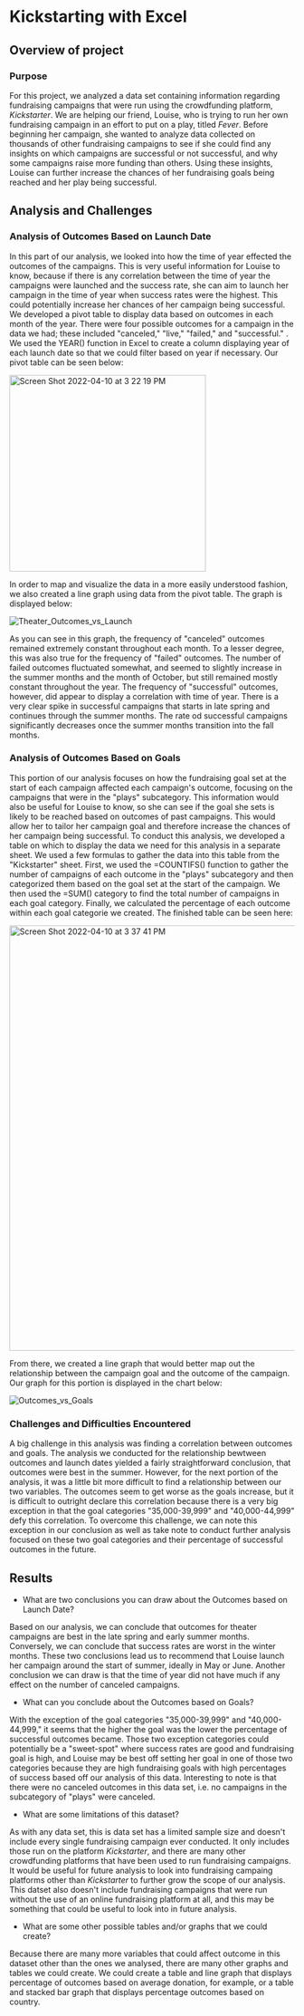 # Kickstarting with Excel

## Overview of project
### Purpose
For this project, we analyzed a data set containing information regarding fundraising campaigns that were run using the crowdfunding platform, _Kickstarter_. We are helping our friend, Louise, who is trying to run her own fundraising campaign in an effort to put on a play, titled _Fever_. Before beginning her campaign, she wanted to analyze data collected on thousands of other fundraising campaigns to see if she could find any insights on which campaigns are successful or not successful, and why some campaigns raise more funding than others. Using these insights, Louise can further increase the chances of her fundraising goals being reached and her play being successful.

## Analysis and Challenges
### Analysis of Outcomes Based on Launch Date
In this part of our analysis, we looked into how the time of year effected the outcomes of the campaigns. This is very useful information for Louise to know, because if there is any correlation between the time of year the campaigns were launched and the success rate, she can aim to launch her campaign in the time of year when success rates were the highest. This could potentially increase her chances of her campaign being successful. We developed a pivot table to display data based on outcomes in each month of the year. There were four possible outcomes for a campaign in the data we had; these included "canceled," "live," "failed," and "successful." . We used the YEAR() function in Excel to create a column displaying year of each launch date so that we could filter based on year if necessary. Our pivot table can be seen below:

<img width="347" alt="Screen Shot 2022-04-10 at 3 22 19 PM" src="https://user-images.githubusercontent.com/103055666/162636223-6bba962c-a3f3-422d-b444-9476a5513ad6.png">

In order to map and visualize the data in a more easily understood fashion, we also created a line graph using data from the pivot table. The graph is displayed below:

  ![Theater_Outcomes_vs_Launch](https://user-images.githubusercontent.com/103055666/162633724-310f1790-0d15-4305-bfc9-4da48c36954f.png)

As you can see in this graph, the frequency of "canceled" outcomes remained extremely constant throughout each month. To a lesser degree, this was also true for the frequency of "failed" outcomes. The number of failed outcomes fluctuated somewhat, and seemed to slightly increase in the summer months and the month of October, but still remained mostly constant throughout the year. The frequency of "successful" outcomes, however, did appear to display a correlation with time of year. There is a very clear spike in successful campaigns that starts in late spring and continues through the summer months. The rate od successful campaigns significantly decreases once the summer months transition into the fall months.

### Analysis of Outcomes Based on Goals
This portion of our analysis focuses on how the fundraising goal set at the start of each campaign affected each campaign's outcome, focusing on the campaigns that were in the "plays" subcategory. This information would also be useful for Louise to know, so she can see if the goal she sets is likely to be reached based on outcomes of past campaigns. This would allow her to tailor her campaign goal and therefore increase the chances of her campaign being successful. To conduct this analysis, we developed a table on which to display the data we need for this analysis in a separate sheet. We used a few formulas to gather the data into this table from the "Kickstarter" sheet. First, we used the =COUNTIFS() function to gather the number of campaigns of each outcome in the "plays" subcategory and then categorized them based on the goal set at the start of the campaign. We then used the =SUM() category to find the total number of campaigns in each goal category. Finally, we calculated the percentage of each outcome within each goal categorie we created. The finished table can be seen here:

<img width="751" alt="Screen Shot 2022-04-10 at 3 37 41 PM" src="https://user-images.githubusercontent.com/103055666/162636681-50c0889f-1088-49a1-9c6c-3903a56cecff.png">

From there, we created a line graph that would better map out the relationship between the campaign goal and the outcome of the campaign. Our graph for this portion is displayed in the chart below:

![Outcomes_vs_Goals](https://user-images.githubusercontent.com/103055666/162634832-92f2ef08-33c5-4ff4-a82b-c9c9ea89159d.png)

### Challenges and Difficulties Encountered

A big challenge in this analysis was finding a correlation between outcomes and goals. The analysis we conducted for the relationship bewtween outcomes and launch dates yielded a fairly straightforward conclusion, that outcomes were best in the summer. However, for the next portion of the analysis, it was a little bit more difficult to find a relationship between our two variables. The outcomes seem to get worse as the goals increase, but it is difficult to outright declare this correlation because there is a very big exception in that the goal categories "35,000-39,999" and "40,000-44,999" defy this correlation. To overcome this challenge, we can note this exception in our conclusion as well as take note to conduct further analysis focused on these two goal categories and their percentage of successful outcomes in the future.

## Results

- What are two conclusions you can draw about the Outcomes based on Launch Date?

Based on our analysis, we can conclude that outcomes for theater campaigns are best in the late spring and early summer months. Conversely, we can conclude that success rates are worst in the winter months. These two conclusions lead us to recommend that Louise launch her campaign around the start of summer, ideally in May or June. Another conclusion we can draw is that the time of year did not have much if any effect on the number of canceled campaigns.

- What can you conclude about the Outcomes based on Goals?

With the exception of the goal categories "35,000-39,999" and "40,000-44,999," it seems that the higher the goal was the lower the percentage of successful outcomes became. Those two exception categories could potentially be a "sweet-spot" where success rates are good and fundraising goal is high, and Louise may be best off setting her goal in one of those two categories because they are high fundraising goals with high percentages of success based off our analysis of this data. Interesting to note is that there were no canceled outcomes in this data set, i.e. no campaigns in the subcategory of "plays" were canceled. 

- What are some limitations of this dataset?

As with any data set, this is data set has a limited sample size and doesn't include every single fundraising campaign ever conducted. It only includes those run on the platform _Kickstarter_, and there are many other crowdfunding platforms that have been used to run fundraising campaigns. It would be useful for future analysis to look into fundraising campaing platforms other than _Kickstarter_ to further grow the scope of our analysis. This datset also doesn't include fundraising campaigns that were run without the use of an online fundraising platform at all, and this may be something that could be useful to look into in future analysis.

- What are some other possible tables and/or graphs that we could create?

Because there are many more variables that could affect outcome in this dataset other than the ones we analysed, there are many other graphs and tables we could create. We could create a table and line graph that displays percentage of outcomes based on average donation, for example, or a table and stacked bar graph that displays percentage outcomes based on country.

